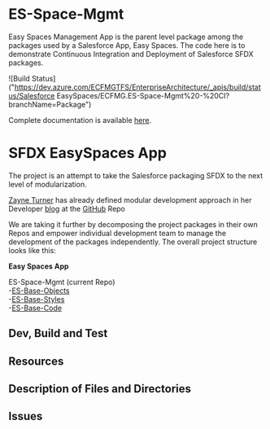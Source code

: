 # ES-Space-Mgmt
Easy Spaces Management App is the parent level package among the packages used by a Salesforce App, Easy Spaces.
The code here is to demonstrate Continuous Integration and Deployment of Salesforce SFDX packages.

![Build Status]("https://dev.azure.com/ECFMGTFS/EnterpriseArchitecture/_apis/build/status/Salesforce EasySpaces/ECFMG.ES-Space-Mgmt%20-%20CI?branchName=Package")

Complete documentation is available [here](https://ecfmg.gitbook.io/sfdx-unlocked-packages-guide).

# SFDX EasySpaces App

The project is an attempt to take the Salesforce packaging SFDX to the next level of modularization. 

[Zayne Turner](https://developer.salesforce.com/blogs/author/zayne) has already defined modular development approach in her Developer [blog](https://developer.salesforce.com/blogs/2018/06/announcing-the-easy-spaces-app.html) at the [GitHub](https://github.com/trailheadapps/easy-spaces) Repo

We are taking it further by decomposing the project packages in their own Repos and empower individual development team to manage the development of the packages independently. The overall project structure looks like this:

**Easy Spaces App**  

ES-Space-Mgmt (current Repo)  
-[ES-Base-Objects](https://github.com/ECFMG/ES-Base-Objects)  
-[ES-Base-Styles](https://github.com/ECFMG/ES-Base-Styles)  
-[ES-Base-Code](https://github.com/ECFMG/ES-Base-Code)  


## Dev, Build and Test


## Resources


## Description of Files and Directories


## Issues
